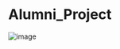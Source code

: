 # Alumni_Project
![image](https://user-images.githubusercontent.com/85567517/204723042-3226e282-a8ff-4afd-acc0-a6d4f38bda6e.png)
